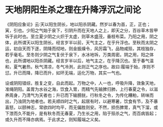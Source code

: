 # 天地阴阳生杀之理在升降浮沉之间论



《阴阳应象论》云∶天以阳生阴长，地以阳杀阴藏。然岁以春为首，正，正也；寅，引也。少阳之气始于泉下，引阴升而在天地人之上，即天之分，百谷草木皆甲坼于此时也。至立夏少阴之火炽于太虚，则草木盛茂，垂枝布菜。乃阳之用，阴之体，此所谓天以阳生阴长。经言岁半以前，天气主之，在乎升浮也。至秋而太阴之运，初自天而下逐，阴降而彻地，则金振燥令，风厉霜飞，品物咸殒，其枝独存，若乎毫毛。至冬则少阴之气复伏于泉下，水冰地坼，万类周密。阴之用，阳之体也，此所谓地以阳杀阴藏。经言岁半以后，地气主之，在乎降沉也。至于春气温和，夏气暑热，秋气清凉，冬气冷洌，此则正气之序也。故曰∶履端于始，序则不愆。升已而降，降已而升，如环无端，运化万物，其实一气也。

设或阴阳错综，胜复之变，自此而起。万物之中，人一也，呼吸升降，效象天地，准绳阴阳。盖胃为水谷之海，饮食入胃，而精气先输脾归肺，上行春夏之令，以滋养周身，乃清气为天者也；升已而下输膀胱，行秋冬之令，为传化糟粕，转味而出，乃浊阴为地者也。若夫顺四时之气，起居有时，以避寒暑，饮食有节，及不暴喜怒，以颐神志，常欲四时均平，而无偏胜则安。不然，损伤脾胃，真气下溜，或下泄而久不能升，是有秋冬而无春夏，乃生长之用，陷于殒杀之气，而百病皆起；或久升而不降亦病焉。于此求之，则知履端之义矣。